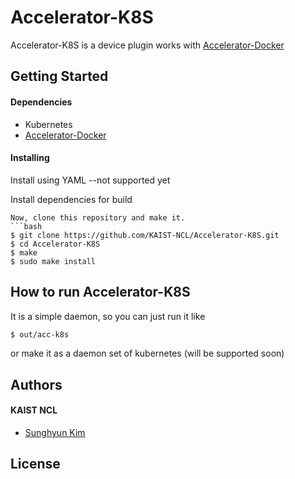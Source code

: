 # Accelerator-K8S

Accelerator-K8S is a device plugin works with [Accelerator-Docker](https://github.com/KAIST-NCL/Accelerator-Docker)

## Getting Started
#### Dependencies
- Kubernetes
- [Accelerator-Docker](https://github.com/KAIST-NCL/Accelerator-Docker)


#### Installing
Install using YAML --not supported yet


Install dependencies for build
```
Now, clone this repository and make it.
```bash
$ git clone https://github.com/KAIST-NCL/Accelerator-K8S.git
$ cd Accelerator-K8S
$ make
$ sudo make install
```

## How to run Accelerator-K8S
It is a simple daemon, so you can just run it like
```bash
$ out/acc-k8s
```
or make it as a daemon set of kubernetes (will be supported soon)

## Authors
#### KAIST NCL
* [Sunghyun Kim](https://github.com/cqbqdd11519)

## License

